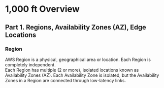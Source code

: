 # 1,000 ft Overview

## Part 1. Regions, Availability Zones (AZ), Edge Locations

### Region

AWS Region is a physical, geographical area or location. Each Region is completely independent.  
Each Region has multiple (2 or more), isolated locations known as Availability Zones (AZ).
Each Availability Zone is isolated, but the Availability Zones in a Region are connected through low-latency links.

